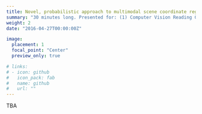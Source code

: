 ```yaml
---
title: Novel, probabilistic approach to multimodal scene coordinate regression (30-minutes)
summary: "30 minutes long. Presented for: (1) Computer Vision Reading Group at Univeristy of Cambridge, (2) Computer Vision Group ay Toshiba Research."
weight: 2
date: "2016-04-27T00:00:00Z"

image:
  placement: 1
  focal_point: "Center"
  preview_only: true

# links:
# - icon: github
#   icon_pack: fab
#   name: github
#   url: ""
---
```


TBA

